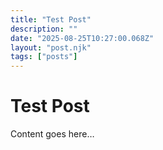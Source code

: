 ```yaml
---
title: "Test Post"
description: ""
date: "2025-08-25T10:27:00.068Z"
layout: "post.njk"
tags: ["posts"]
---
```

# Test Post

Content goes here…

